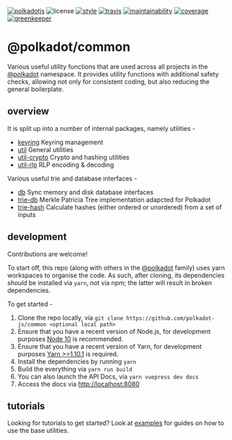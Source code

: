 [![polkadotjs](https://img.shields.io/badge/polkadot-js-orange.svg?style=flat-square)](https://polkadot.js.org)
![license](https://img.shields.io/badge/License-Apache%202.0-blue.svg?style=flat-square)
[![style](https://img.shields.io/badge/code%20style-semistandard-lightgrey.svg?style=flat-square)](https://github.com/Flet/semistandard)
[![travis](https://img.shields.io/travis/polkadot-js/common.svg?style=flat-square)](https://travis-ci.com/polkadot-js/common)
[![maintainability](https://img.shields.io/codeclimate/maintainability/polkadot-js/common.svg?style=flat-square)](https://codeclimate.com/github/polkadot-js/common/maintainability)
[![coverage](https://img.shields.io/coveralls/polkadot-js/common.svg?style=flat-square)](https://coveralls.io/github/polkadot-js/common?branch=master)
[![greenkeeper](https://img.shields.io/badge/greenkeeper-enabled-brightgreen.svg?style=flat-square)](https://greenkeeper.io/)

# @polkadot/common

Various useful utility functions that are used across all projects in the [@polkadot](https://polkadot.js.org) namespace. It provides utility functions with additional safety checks, allowing not only for consistent coding, but also reducing the general boilerplate.

## overview

It is split up into a number of internal packages, namely utilities -

- [keyring](packages/keyring/) Keyring management
- [util](packages/util/) General utilities
- [util-crypto](packages/util-crypto/) Crypto and hashing utilities
- [util-rlp](packages/util-rlp/) RLP encoding & decoding

Various useful trie and database interfaces -

- [db](packages/db/) Sync memory and disk database interfaces
- [trie-db](packages/trie-db/) Merkle Patricia Tree implementation adapcted for Polkadot
- [trie-hash](packages/trie-hash/) Calculate hashes (either ordered or unordered) from a set of inputs

## development

Contributions are welcome!

To start off, this repo (along with others in the [@polkadot](https://github.com/polkadot-js/) family) uses yarn workspaces to organise the code. As such, after cloning, its dependencies _should_ be installed via `yarn`, not via npm; the latter will result in broken dependencies.

To get started -

1. Clone the repo locally, via `git clone https://github.com/polkadot-js/common <optional local path>`
2. Ensure that you have a recent version of Node.js, for development purposes [Node 10](https://nodejs.org/en/) is recommended.
3. Ensure that you have a recent version of Yarn, for development purposes [Yarn >=1.10.1](https://yarnpkg.com/docs/install) is required.
4. Install the dependencies by running `yarn`
5. Build the everything via `yarn run build`
6. You can also launch the API Docs, via `yarn vuepress dev docs`
7. Access the docs via [http://localhost:8080](http://localhost:8080)

## tutorials

Looking for tutorials to get started? Look at [examples](https://polkadot.js.org/api/examples/keyring/) for guides on how to use the base utilities.

